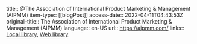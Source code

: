 title:: @The Association of International Product Marketing & Management (AIPMM)
item-type:: [[blogPost]]
access-date:: 2022-04-11T04:43:53Z
original-title:: The Association of International Product Marketing & Management (AIPMM)
language:: en-US
url:: https://aipmm.com/
links:: [Local library](zotero://select/library/items/EQ889A3S), [Web library](https://www.zotero.org/users/6520516/items/EQ889A3S)
